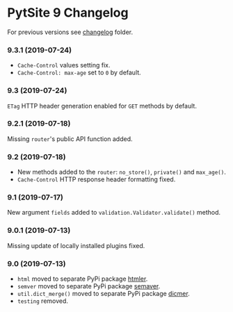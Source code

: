# PytSite 9 Changelog

For previous versions see [changelog](changelog/) folder.


### 9.3.1 (2019-07-24)

- `Cache-Control` values setting fix.
- `Cache-Control: max-age` set to `0` by default.


### 9.3 (2019-07-24)

`ETag` HTTP header generation enabled for `GET` methods by default.


### 9.2.1 (2019-07-18)

Missing `router`'s public API function added.


### 9.2 (2019-07-18)

- New methods added to the `router`: `no_store()`, `private()` and `max_age()`.
- `Cache-Control` HTTP response header formatting fixed.


### 9.1 (2019-07-17)

New argument `fields` added to `validation.Validator.validate()` method.


### 9.0.1 (2019-07-13)

Missing update of locally installed plugins fixed.


### 9.0 (2019-07-13)

- `html` moved to separate PyPi package 
  [htmler](https://github.com/ashep/htmler).
- `semver` moved to separate PyPi package 
  [semaver](https://github.com/ashep/semaver).
- `util.dict_merge()` moved to separate PyPi package 
  [dicmer](https://github.com/ashep/dicmer).
- `testing` removed.
